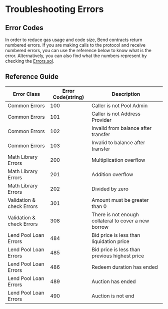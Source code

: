 # Troubleshooting Errors

## Error Codes

In order to reduce gas usage and code size, Bend contracts return numbered errors. If you are making calls to the protocol and receive numbered errors, you can use the reference below to know what is the error. Alternatively, you can also find what the numbers represent by checking the [Errors.sol](https://github.com/BendDAO/bend-protocol/blob/main/contracts/libraries/helpers/Errors.sol).

## Reference Guide

| Error Class               | Error Code(string) | Description                                          |
| ------------------------- | ------------------ | ---------------------------------------------------- |
| Common Errors             | 100                | Caller is not Pool Admin                             |
| Common Errors             | 101                | Caller is not Address Provider                       |
| Common Errors             | 102                | Invalid from balance after transfer                  |
| Common Errors             | 103                | Invalid to balance after transfer                    |
| Math Library Errors       | 200                | Multiplication overflow                              |
| Math Library Errors       | 201                | Addition overflow                                    |
| Math Library Errors       | 202                | Divided by zero                                      |
| Validation & check Errors | 301                | Amount must be greater than 0                        |
| Validation & check Errors | 308                | There is not enough collateral to cover a new borrow |
| Lend Pool Loan Errors     | 484                | Bid price is less than liquidation price             |
| Lend Pool Loan Errors     | 485                | Bid price is less than previous highest price        |
| Lend Pool Loan Errors     | 486                | Redeem duration has ended                            |
| Lend Pool Loan Errors     | 489                | Auction has ended                                    |
| Lend Pool Loan Errors     | 490                | Auction is not end                                   |

